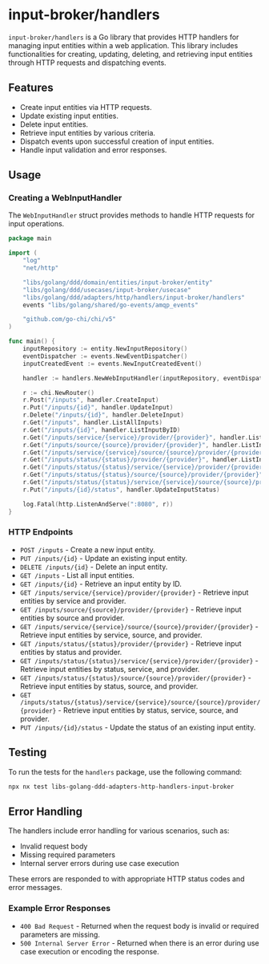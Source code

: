 # input-broker/handlers

`input-broker/handlers` is a Go library that provides HTTP handlers for managing input entities within a web application. This library includes functionalities for creating, updating, deleting, and retrieving input entities through HTTP requests and dispatching events.

## Features

- Create input entities via HTTP requests.
- Update existing input entities.
- Delete input entities.
- Retrieve input entities by various criteria.
- Dispatch events upon successful creation of input entities.
- Handle input validation and error responses.

## Usage

### Creating a WebInputHandler

The `WebInputHandler` struct provides methods to handle HTTP requests for input operations.

```go
package main

import (
    "log"
    "net/http"

    "libs/golang/ddd/domain/entities/input-broker/entity"
    "libs/golang/ddd/usecases/input-broker/usecase"
    "libs/golang/ddd/adapters/http/handlers/input-broker/handlers"
    events "libs/golang/shared/go-events/amqp_events"

    "github.com/go-chi/chi/v5"
)

func main() {
    inputRepository := entity.NewInputRepository()
    eventDispatcher := events.NewEventDispatcher()
    inputCreatedEvent := events.NewInputCreatedEvent()

    handler := handlers.NewWebInputHandler(inputRepository, eventDispatcher, inputCreatedEvent)

    r := chi.NewRouter()
    r.Post("/inputs", handler.CreateInput)
    r.Put("/inputs/{id}", handler.UpdateInput)
    r.Delete("/inputs/{id}", handler.DeleteInput)
    r.Get("/inputs", handler.ListAllInputs)
    r.Get("/inputs/{id}", handler.ListInputByID)
    r.Get("/inputs/service/{service}/provider/{provider}", handler.ListInputsByServiceAndProvider)
    r.Get("/inputs/source/{source}/provider/{provider}", handler.ListInputsBySourceAndProvider)
    r.Get("/inputs/service/{service}/source/{source}/provider/{provider}", handler.ListInputsByServiceAndSourceAndProvider)
    r.Get("/inputs/status/{status}/provider/{provider}", handler.ListInputsByStatusAndProvider)
    r.Get("/inputs/status/{status}/service/{service}/provider/{provider}", handler.ListInputsByStatusAndServiceAndProvider)
    r.Get("/inputs/status/{status}/source/{source}/provider/{provider}", handler.ListInputsByStatusAndSourceAndProvider)
    r.Get("/inputs/status/{status}/service/{service}/source/{source}/provider/{provider}", handler.ListInputsByStatusAndServiceAndSourceAndProvider)
    r.Put("/inputs/{id}/status", handler.UpdateInputStatus)

    log.Fatal(http.ListenAndServe(":8080", r))
}
```

### HTTP Endpoints

- `POST /inputs` - Create a new input entity.
- `PUT /inputs/{id}` - Update an existing input entity.
- `DELETE /inputs/{id}` - Delete an input entity.
- `GET /inputs` - List all input entities.
- `GET /inputs/{id}` - Retrieve an input entity by ID.
- `GET /inputs/service/{service}/provider/{provider}` - Retrieve input entities by service and provider.
- `GET /inputs/source/{source}/provider/{provider}` - Retrieve input entities by source and provider.
- `GET /inputs/service/{service}/source/{source}/provider/{provider}` - Retrieve input entities by service, source, and provider.
- `GET /inputs/status/{status}/provider/{provider}` - Retrieve input entities by status and provider.
- `GET /inputs/status/{status}/service/{service}/provider/{provider}` - Retrieve input entities by status, service, and provider.
- `GET /inputs/status/{status}/source/{source}/provider/{provider}` - Retrieve input entities by status, source, and provider.
- `GET /inputs/status/{status}/service/{service}/source/{source}/provider/{provider}` - Retrieve input entities by status, service, source, and provider.
- `PUT /inputs/{id}/status` - Update the status of an existing input entity.

## Testing

To run the tests for the `handlers` package, use the following command:

```sh
npx nx test libs-golang-ddd-adapters-http-handlers-input-broker
```

## Error Handling

The handlers include error handling for various scenarios, such as:

- Invalid request body
- Missing required parameters
- Internal server errors during use case execution

These errors are responded to with appropriate HTTP status codes and error messages.

### Example Error Responses

- `400 Bad Request` - Returned when the request body is invalid or required parameters are missing.
- `500 Internal Server Error` - Returned when there is an error during use case execution or encoding the response.

